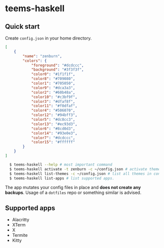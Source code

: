# teems-haskell

## Quick start

Create `config.json` in your home directory.

```json
[
    {
        "name": "zenburn",
        "colors": {
            "foreground": "#dcdccc",
            "background": "#3f3f3f",
            "color0": "#1f1f1f",
            "color8": "#709080",
            "color1": "#705050",
            "color9": "#dca3a3",
            "color2": "#60b48a",
            "color10": "#c3bf9f",
            "color3": "#dfaf8f",
            "color11": "#f0dfaf",
            "color4": "#506070",
            "color12": "#94bff3",
            "color5": "#dc8cc3",
            "color13": "#ec93d3",
            "color6": "#8cd0d3",
            "color14": "#93e0e3",
            "color7": "#dcdccc",
            "color15": "#ffffff"
        }
    }
]
```

```sh
  $ teems-haskell --help # most important command
  $ teems-haskell activate -t zenburn -c ~/config.json # activate theme -t from config file -c
  $ teems-haskell list-themes -c ~/config.json # list all themes in config file
  $ teems-haskell list-apps # list supported apps.
```

The app mutates your config files in place and **does not create any backups**. Usage of a `dotfiles` repo or something similar is advised.

## Supported apps

- Alacritty
- XTerm
- X
- Termite
- Kitty

